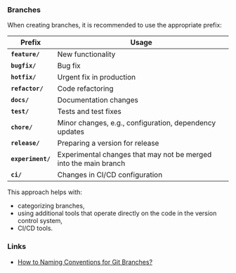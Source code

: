 ### **Branches**  

When creating branches, it is recommended to use the appropriate prefix:  

| **Prefix**        | Usage                                                            |
|-------------------|------------------------------------------------------------------|
| **`feature/`**    | New functionality                                               |
| **`bugfix/`**     | Bug fix                                                         |
| **`hotfix/`**     | Urgent fix in production                                        |
| **`refactor/`**   | Code refactoring                                                |
| **`docs/`**       | Documentation changes                                          |
| **`test/`**       | Tests and test fixes                                            |
| **`chore/`**      | Minor changes, e.g., configuration, dependency updates          |
| **`release/`**    | Preparing a version for release                                |
| **`experiment/`** | Experimental changes that may not be merged into the main branch |
| **`ci/`**         | Changes in CI/CD configuration                                 |  

This approach helps with:  
- categorizing branches,  
- using additional tools that operate directly on the code in the version control system,  
- CI/CD tools.

### Links
- [How to Naming Conventions for Git Branches?](<https://www.geeksforgeeks.org/how-to-naming-conventions-for-git-branches/>) 
